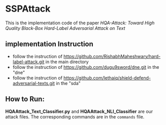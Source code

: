 # SSPAttack

This is the implementation code of the paper *HQA-Attack: Toward High Quality Black-Box Hard-Label Adversarial Attack on Text*


## implementation Instruction
* follow the instruction of https://github.com/RishabhMaheshwary/hard-label-attack.git in the main directory
* follow the instruction of https://github.com/dugu9sword/dne.git in the "dne"
* follow the instruction of https://github.com/lethaiq/shield-defend-adversarial-texts.git in the "sda"




 
## How to Run:

**HQAAttack_Text_Classifier.py** and **HQAAttack_NLI_Classifier** are our attack files. The corresponding commands are in the <code>commands</code> file.


